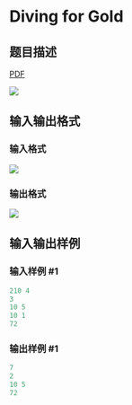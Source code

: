 # Diving for Gold

## 题目描述

[problemUrl]: https://uva.onlinejudge.org/index.php?option=com_onlinejudge&Itemid=8&category=11&page=show_problem&problem=931

[PDF](https://uva.onlinejudge.org/external/9/p990.pdf)

![](https://cdn.luogu.com.cn/upload/vjudge_pic/UVA990/a5cdae59f08ac56b84a124604f33f69381ff9d53.png)

## 输入输出格式

### 输入格式

![](https://cdn.luogu.com.cn/upload/vjudge_pic/UVA990/7b52ff17df9176bfc3e8f3556fbe78eb2668618c.png)

### 输出格式

![](https://cdn.luogu.com.cn/upload/vjudge_pic/UVA990/df470cb742fc8373902f5ff452caec3bbe85a2d8.png)

## 输入输出样例

### 输入样例 #1

```cpp
210 4
3
10 5
10 1
72
```


### 输出样例 #1

```cpp
7
2
10 5
72
```


